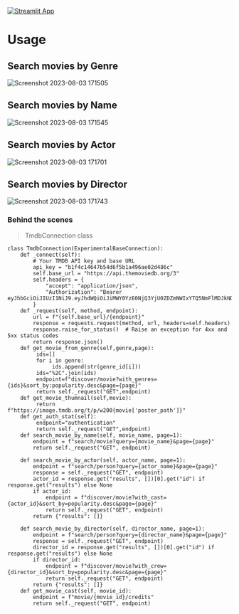 [![Streamlit App](https://static.streamlit.io/badges/streamlit_badge_black_white.svg)](https://experimentalconnectionmovierecommendation.streamlit.app/)
# Usage 
## Search movies by Genre
![Screenshot 2023-08-03 171505](https://github.com/adi3120/connectionshack/assets/83342917/f5cbd44b-f0d5-445d-93f5-84f96aac390a)
## Search movies by Name
![Screenshot 2023-08-03 171545](https://github.com/adi3120/connectionshack/assets/83342917/bf2e3fd0-54bd-45ac-a03a-7485fb04edc7)
## Search movies by Actor 
![Screenshot 2023-08-03 171701](https://github.com/adi3120/connectionshack/assets/83342917/bad69480-9844-4b18-870c-96ddfbda2c3b)
## Search movies by Director
![Screenshot 2023-08-03 171743](https://github.com/adi3120/connectionshack/assets/83342917/4c94fbde-ef7c-4300-9d65-45b00de82cc5)

### Behind the scenes
> TmdbConnection class 
```
class TmdbConnection(ExperimentalBaseConnection):
    def _connect(self):
        # Your TMDB API key and base URL
        api_key = "b1f4c14647b54d6f5b1a496ae02d486c"
        self.base_url = "https://api.themoviedb.org/3"
        self.headers = {
    		"accept": "application/json",
    		"Authorization": "Bearer eyJhbGciOiJIUzI1NiJ9.eyJhdWQiOiJiMWY0YzE0NjQ3YjU0ZDZmNWIxYTQ5NmFlMDJkNDg2YyIsInN1YiI6IjYyNWEzYTdhZDM4YjU4MDA5YzQ3MWRkOSIsInNjb3BlcyI6WyJhcGlfcmVhZCJdLCJ2ZXJzaW9uIjoxfQ.DDNzwwmoe2wajypyCTHyA4A9n07hlXsYHl1mSE6xiuU"
		}
    def _request(self, method, endpoint):
        url = f"{self.base_url}/{endpoint}"
        response = requests.request(method, url, headers=self.headers)
        response.raise_for_status()  # Raise an exception for 4xx and 5xx status codes
        return response.json()
    def get_movie_from_genre(self,genre,page):
         ids=[]
         for i in genre:
              ids.append(str(genre_id[i]))
         ids="%2C".join(ids)
         endpoint=f"discover/movie?with_genres={ids}&sort_by:popularity.desc&page={page}"
         return self._request("GET",endpoint)
    def get_movie_thumnail(self,movie):
         return f"https://image.tmdb.org/t/p/w200{movie['poster_path']}"
    def get_auth_stat(self):
         endpoint="authentication"
         return self._request("GET",endpoint)
    def search_movie_by_name(self, movie_name, page=1):
        endpoint = f"search/movie?query={movie_name}&page={page}"
        return self._request("GET", endpoint)

    def search_movie_by_actor(self, actor_name, page=1):
        endpoint = f"search/person?query={actor_name}&page={page}"
        response = self._request("GET", endpoint)
        actor_id = response.get("results", [])[0].get("id") if response.get("results") else None
        if actor_id:
            endpoint = f"discover/movie?with_cast={actor_id}&sort_by=popularity.desc&page={page}"
            return self._request("GET", endpoint)
        return {"results": []}

    def search_movie_by_director(self, director_name, page=1):
        endpoint = f"search/person?query={director_name}&page={page}"
        response = self._request("GET", endpoint)
        director_id = response.get("results", [])[0].get("id") if response.get("results") else None
        if director_id:
            endpoint = f"discover/movie?with_crew={director_id}&sort_by=popularity.desc&page={page}"
            return self._request("GET", endpoint)
        return {"results": []}
    def get_movie_cast(self, movie_id):
        endpoint = f"movie/{movie_id}/credits"
        return self._request("GET", endpoint)
         
```
